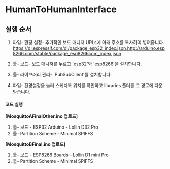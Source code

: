 # HumanToHumanInterface 
## 실행 순서
1. 파일- 환경 설정- 추가적인 보드 매니저 URLs에 아래 주소를 복사하여 넣어줍니다.
https://dl.espressif.com/dl/package_esp32_index.json,http://arduino.esp8266.com/stable/package_esp8266com_index.json

2. 툴- 보드- 보드 매니저를 누르고 'esp32'와 'esp8266'을 설치합니다.

3. 툴- 라이브러리 관리- 'PubSubClient'를 설치합니다.

4. 파일- 환경설정을 눌러 스케치북 위치를 확인하고 libraries 폴더를 그 경로에 다운받습니다.

#### 코드 실행
__[MosquittoAFinalOther.ino 업로드]__
1. 툴- 보드 - ESP32 Arduino - Lollin D32 Pro 
2. 툴- Partition Scheme - Minimal SPIFFS


__[MosquittoBFinal.ino 업로드]__
1. 툴- 보드 - ESP8266 Boards - Lollin D1 mini Pro
2. 툴- Partition Scheme - Minimal SPIFFS
